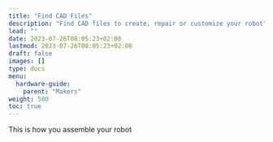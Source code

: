 ```yaml
---
title: "Find CAD Files"
description: "Find CAD files to create, repair or customize your robot"
lead: ""
date: 2023-07-26T08:05:23+02:00
lastmod: 2023-07-26T08:05:23+02:00
draft: false
images: []
type: docs
menu:
  hardware-guide:
    parent: "Makers"
weight: 500
toc: true
---
```


This is how you assemble your robot